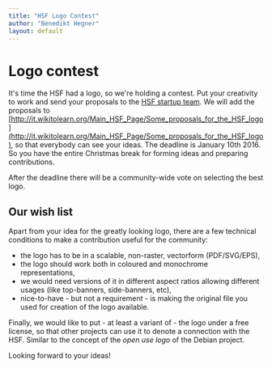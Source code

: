 ```yaml
---
title: "HSF Logo Contest"
author: "Benedikt Hegner"
layout: default
---
```


# Logo contest

It's time the HSF had a logo, so we're holding a contest. Put your creativity to work and send your proposals to the [HSF startup team](hep-sf-startup-team@googlegroups.com). We will add the proposals to [http://it.wikitolearn.org/Main_HSF_Page/Some_proposals_for_the_HSF_logo](http://it.wikitolearn.org/Main_HSF_Page/Some_proposals_for_the_HSF_logo), so that everybody can see your ideas. The deadline is January 10th 2016. So you have the entire Christmas break for forming ideas and preparing contributions.  

After the deadline there will be a community-wide vote on selecting the best logo.

## Our wish list

Apart from your idea for the greatly looking logo, there are a few technical conditions to make a contribution useful for the community:

  * the logo has to be in a scalable, non-raster, vectorform (PDF/SVG/EPS),
  * the logo should work both in coloured and monochrome representations,
  * we would need versions of it in different aspect ratios allowing different usages (like top-banners, side-banners, etc),
  * nice-to-have - but not a requirement - is making the original file you used for creation of the logo available.

Finally, we would like to put - at least a variant of - the logo under a free license, so that other projects can use it to denote a connection with the HSF. Similar to the concept of the *open use logo* of the Debian project.

Looking forward to your ideas!
